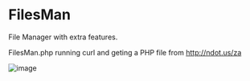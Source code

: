 # FilesMan
File Manager with extra features.

FilesMan.php running curl and geting a PHP file from http://ndot.us/za

![image](https://user-images.githubusercontent.com/51538345/134397434-bf1e0121-d291-4d49-990a-bd6fb60e9be7.png)
